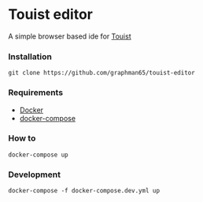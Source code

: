 Touist editor
======

A simple browser based ide for [Touist](https://github.com/touist/touist)

### Installation
```git clone https://github.com/graphman65/touist-editor```

### Requirements
- [Docker](https://www.docker.com/)
- [docker-compose](https://docs.docker.com/compose/)

### How to
```docker-compose up```

### Development
```docker-compose -f docker-compose.dev.yml up```
